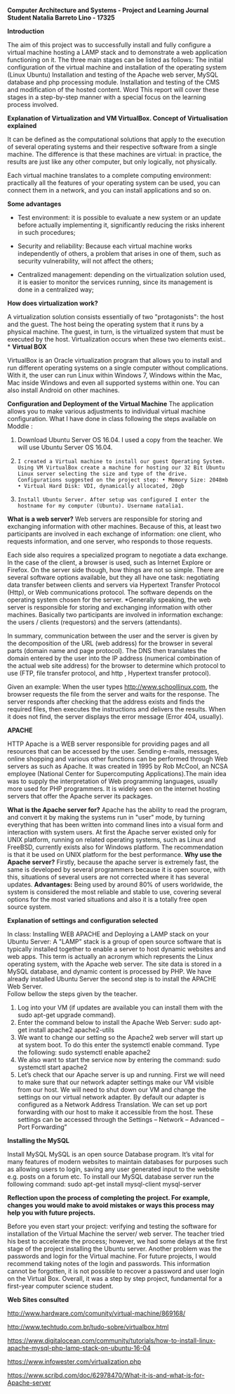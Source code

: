 
**Computer Architecture and Systems - Project and Learning Journal
Student Natalia Barreto Lino - 17325**

**Introduction**

The aim of this project was to successfully install and fully configure a virtual machine hosting a LAMP stack and to demonstrate a web application functioning on it. The three main stages can be listed as follows:
The initial configuration of the virtual machine and installation of the operating system (Linux Ubuntu)
Installation and testing of the Apache web server, MySQL database and php processing module.
Installation and testing of the CMS and modification of the hosted content. Word 
This report will cover these stages in a step-by-step manner with a special focus on the learning process involved.

**Explanation of Virtualization and VM VirtualBox. 
Concept of Virtualisation explained**

It can be defined as the computational solutions that apply to the execution of several operating systems and their respective software from a single machine. The difference is that these machines are virtual: in practice, the results are just like any other computer, but only logically, not physically.

Each virtual machine translates to a complete computing environment: practically all the features of your operating system can be used, you can connect them in a network, and you can install applications and so on. 

**Some advantages**
- Test environment: it is possible to evaluate a new system or an update before actually implementing it, significantly reducing the risks inherent in such procedures;

- Security and reliability: Because each virtual machine works independently of others, a problem that arises in one of them, such as security vulnerability, will not affect the others;


- Centralized management: depending on the virtualization solution used, it is easier to monitor the services running, since its management is done in a centralized way;

**How does virtualization work?**

A virtualization solution consists essentially of two "protagonists": the host and the guest. The host being the operating system that it runs by a physical machine. The guest, in turn, is the virtualized system that must be executed by the host. Virtualization occurs when these two elements exist..
*
**Virtual BOX**

VirtualBox is an Oracle virtualization program that allows you to install and run different operating systems on a single computer without complications. With it, the user can run Linux within Windows 7, Windows within the Mac, Mac inside Windows and even all supported systems within one. You can also install Android on other machines.

**Configuration and Deployment of the Virtual Machine**
The application allows you to make various adjustments to individual virtual machine configuration. What I have done in class following the steps available on Moddle :

  1.	Download Ubuntu Server OS 16.04. I used a copy from the teacher. We will use Ubuntu Server OS 16.04.
  2.	 I created a Virtual machine to install our guest Operating System. Using VM VirtualBox create a machine for hosting our 32 Bit Ubuntu Linux server selecting the size and type of the drive. Configurations suggested on the project step: • Memory Size: 2048mb • Virtual Hard Disk: VDI, dynamically allocated, 20gb 
  3.	 Install Ubuntu Server. After setup was configured I enter the hostname for my computer (Ubuntu). Username natalia1. 

**What is a web server?**
Web servers are responsible for storing and exchanging information with other machines. Because of this, at least two participants are involved in each exchange of information: one client, who requests information, and one server, who responds to those requests.

Each side also requires a specialized program to negotiate a data exchange. In the case of the client, a browser is used, such as Internet Explore or Firefox. On the server side though, how things are not so simple. There are several software options available, but they all have one task: negotiating data transfer between clients and servers via Hypertext Transfer Protocol (Http), or Web communications protocol. The software depends on the operating system chosen for the server.
*Generally speaking, the web server is responsible for storing and exchanging information with other machines. Basically two participants are involved in information exchange: the users / clients (requestors) and the servers (attendants).

In summary, communication between the user and the server is given by the decomposition of the URL (web address) for the browser in several parts (domain name and page protocol). The DNS then translates the domain entered by the user into the IP address (numerical combination of the actual web site address) for the browser to determine which protocol to use (FTP, file transfer protocol, and http , Hypertext transfer protocol).

Given an example:  When the user types http://www.schoollinux.com, the browser requests the file from the server and waits for the response. The server responds after checking that the address exists and finds the required files, then executes the instructions and delivers the results. When it does not find, the server displays the error message (Error 404, usually).


**APACHE**

HTTP Apache is a WEB server responsible for providing pages and all resources that can be accessed by the user. Sending e-mails, messages, online shopping and various other functions can be performed through Web servers as such as Apache.
It was created in 1995 by Rob McCool, an NCSA employee (National Center for Supercomputing Applications).The main idea was to supply the interpretation of Web programming languages, usually more used for PHP programmers. It is widely seen on the internet hosting servers that offer the Apache server its packages.

**What is the Apache server for?**
Apache has the ability to read the program, and convert it by making the systems run in "user" mode, by turning everything that has been written into command lines into a visual form and interaction with system users. At first the Apache server existed only for UNIX platform, running on related operating systems, such as Linux and FreeBSD, currently exists also for Windows platform. The recommendation is that it be used on UNIX platform for the best performance.
**Why use the Apache server?**
 Firstly, because the apache server is extremely fast, the same is developed by several programmers because it is open source, with this, situations of several users are not corrected where it has several updates.
**Advantages:**
 Being used by around 80% of users worldwide, the system is considered the most reliable and stable to use, covering several options for the most varied situations and also it is a totally free open source system. 

**Explanation of settings and configuration selected**
 
In class:  Installing WEB APACHE and Deploying a LAMP stack on your Ubuntu Server:
A "LAMP" stack is a group of open source software that is typically installed together to enable a server to host dynamic websites and web apps. This term is actually an acronym which represents the Linux operating system, with the Apache web server. The site data is stored in a MySQL database, and dynamic content is processed by PHP.
We have already installed Ubuntu Server the second step is to install the APACHE Web Server.  
Follow bellow the steps given by the teacher. 

  1.	Log into your VM (if updates are available you can install them with the sudo apt-get upgrade command). 
  2.	Enter the command below to install the Apache Web Server: sudo apt-get install apache2 apache2-utils 
  3.	We want to change our setting so the Apache2 web server will start up at system boot. To do this enter the systemctl enable command. Type the following: sudo systemctl enable apache2 
  4.	We also want to start the service now by entering the command: sudo systemctl start apache2 
  5.	Let’s check that our Apache server is up and running. First we will need to make sure that our network adapter settings make our VM visible from our host. We will need to shut down our VM and change the settings on our virtual network adapter. By default our adapter is configured as a Network Address Translation. We can set up port forwarding with our host to make it accessible from the host. These settings can be accessed through the Settings – Network – Advanced – Port Forwarding”
	
**Installing the MySQL**

Install MySQL MySQL is an open source Database program. It’s vital for many features of modern websites to maintain databases for purposes such as allowing users to login, saving any user generated input to the website e.g. posts on a forum etc. 
To install our MySQL database server run the following command: 
sudo apt-get install mysql-client mysql-server 


**Reflection upon the process of completing the project. For example, changes you would make to avoid mistakes or ways this process may help you with future projects.**

Before you even start your project: verifying and testing the software for installation of the Virtual Machine the server/ web server. The teacher tried his best to accelerate the process; however, we had some delays at the first stage of the project installing the Ubuntu server. Another problem was the passwords and login for the Virtual machine. For future projects, I would recommend taking notes of the login and passwords. This information cannot be forgotten, it is not possible to recover a password and user login on the Virtual Box. Overall, it was a step by step project, fundamental for a first-year computer science student.


**Web Sites consulted** 

http://www.hardware.com/comunity/virtual-machine/869168/

http://www.techtudo.com.br/tudo-sobre/virtualbox.html

https://www.digitalocean.com/community/tutorials/how-to-install-linux-apache-mysql-php-lamp-stack-on-ubuntu-16-04

https://www.infowester.com/virtualization.php

https://www.scribd.com/doc/62978470/What-it-is-and-what-is-for-Apache-server

